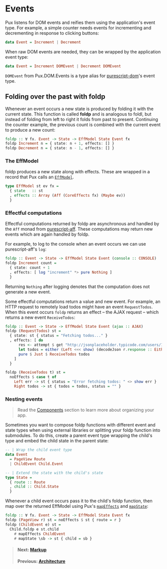 # Events

Pux listens for DOM events and reifies them using the application's event type.
For example, a simple counter needs events for incrementing and decrementing in
response to clicking buttons:

```purescript
data Event = Increment | Decrement
```

When raw DOM events are needed, they can be wrapped by the application event
type:

```purescript
data Event = Increment DOMEvent | Decrement DOMEvent
```

`DOMEvent` from Pux.DOM.Events is a type alias for
[purescript-dom](https://pursuit.purescript.org/packages/purescript-dom)'s event
type.

## Folding over the past with foldp

Whenever an event occurs a new state is produced by folding it with the current
state. This function is called **foldp** and is analogous to foldl, but
instead of folding from left to right it folds from past to present. Continuing
the counter example, the previous count is combined with the current event to
produce a new count:

```purescript
foldp :: ∀ fx. Event -> State -> EffModel State Event fx
foldp Increment n = { state: n + 1, effects: [] }
foldp Decrement n = { state: n - 1, effects: [] }
```

### The EffModel

foldp produces a new state along with effects. These are wrapped in a record
that Pux calls an
[`EffModel`](https://pursuit.purescript.org/packages/purescript-pux/9.0.0/docs/Pux#t:EffModel).

```purescript
type EffModel st ev fx =
  { state   :: st
  , effects :: Array (Aff (CoreEffects fx) (Maybe ev))
  }
```

### Effectful computations

Effectful computations returned by foldp are asynchronous and handled by the
`Aff` monad from
[purescript-aff](https://pursuit.purescript.org/packages/purescript-aff).  These
computations may return new events which are again handled by foldp.

For example, to log to the console when an event occurs we can use
purescript-aff's `log`:

```purescript
foldp :: Event -> State -> EffModel State Event (console :: CONSOLE)
foldp Increment count =
  { state: count + 1
  , effects: [ log "increment" *> pure Nothing ]
  }
```

Returning `Nothing` after logging denotes that the computation does not generate a new event.

Some effectful computations return a value and new event. For example, an HTTP
request to remotely load todos might have an event `RequestTodos`. When this
event occurs `foldp` returns an effect – the AJAX request – which returns a new
event `ReceiveTodos`:

```purescript
foldp :: Event -> State -> EffModel State Event (ajax :: AJAX)
foldp (RequestTodos) st =
  { state: st { status = "Fetching todos..." }
  , effects: [ do
      res <- attempt $ get "http://jsonplaceholder.typicode.com/users/1/todos"
      let todos = either (Left <<< show) (decodeJson r.response :: Either String Todos)
      pure $ Just $ ReceiveTodos todos
    ]
  }

foldp (ReceiveTodos t) st =
  noEffects $ case t of
    Left err -> st { status = "Error fetching todos: " <> show err }
    Right todos -> st { todos = todos, status = "" }
```

### Nesting events

> Read the [Components](/docs/components) section to learn more
> about organizing your app.

Sometimes you want to compose foldp functions with different event and state
types when using external libraries or splitting your foldp function into
submodules. To do this, create a parent event type wrapping the child's type and
embed the child state in the parent state:

```purescript
-- | Wrap the child event type
data Event
  = PageView Route
  | ChildEvent Child.Event

-- | Extend the state with the child's state
type State =
  { route :: Route
  , child :: Child.State
  }
```

Whenever a child event occurs pass it to the child's foldp function, then map
over the returned EffModel using Pux's
[`mapEffects`](https://pursuit.purescript.org/packages/purescript-pux/9.0.0/docs/Pux#v:mapEffects)
and [`mapState`](https://pursuit.purescript.org/packages/purescript-pux/9.0.0/docs/Pux#v:mapState):

```purescript
foldp :: ∀ fx. Event -> State -> EffModel State Event fx
foldp (PageView r) st = noEffects $ st { route = r }
foldp (ChildEvent e) st =
  Child.foldp e st.child
    # mapEffects ChildEvent
    # mapState \sb -> st { child = sb }
```

> #### Next: [Markup](/docs/markup)
> #### Previous: [Architecture](/docs/architecture)
